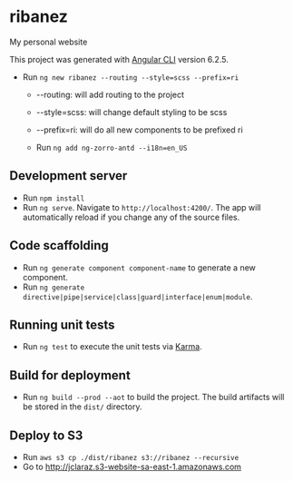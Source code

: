 # ribanez
My personal website

This project was generated with [Angular CLI](https://github.com/angular/angular-cli) version 6.2.5.

* Run `ng new ribanez --routing --style=scss --prefix=ri`

  * --routing: will add routing to the project
  * --style=scss: will change default styling to be scss
  * --prefix=ri: will do all new components to be prefixed ri

  * Run `ng add ng-zorro-antd --i18n=en_US`

## Development server

* Run `npm install`
* Run `ng serve`. Navigate to `http://localhost:4200/`. The app will automatically reload if you change any of the source files.

## Code scaffolding

* Run `ng generate component component-name` to generate a new component. 
* Run `ng generate directive|pipe|service|class|guard|interface|enum|module`.

## Running unit tests

* Run `ng test` to execute the unit tests via [Karma](https://karma-runner.github.io).

## Build for deployment

* Run `ng build --prod --aot` to build the project. The build artifacts will be stored in the `dist/` directory.

## Deploy to S3

 * Run `aws s3 cp ./dist/ribanez s3://ribanez --recursive`
 * Go to http://jclaraz.s3-website-sa-east-1.amazonaws.com